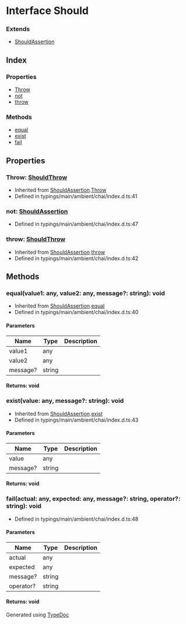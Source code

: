 # Interface Should


### Extends
* [ShouldAssertion](_typings_main_ambient_chai_index_d_.chai.shouldassertion.md)

## Index

### Properties
* [Throw](_typings_main_ambient_chai_index_d_.chai.should.md#throw)
* [not](_typings_main_ambient_chai_index_d_.chai.should.md#not)
* [throw](_typings_main_ambient_chai_index_d_.chai.should.md#throw-1)

### Methods
* [equal](_typings_main_ambient_chai_index_d_.chai.should.md#equal)
* [exist](_typings_main_ambient_chai_index_d_.chai.should.md#exist)
* [fail](_typings_main_ambient_chai_index_d_.chai.should.md#fail)

## Properties

### Throw: [ShouldThrow](_typings_main_ambient_chai_index_d_.chai.shouldthrow.md)

* Inherited from [ShouldAssertion](_typings_main_ambient_chai_index_d_.chai.shouldassertion.md).[Throw](_typings_main_ambient_chai_index_d_.chai.shouldassertion.md#throw)
* Defined in typings/main/ambient/chai/index.d.ts:41


### not: [ShouldAssertion](_typings_main_ambient_chai_index_d_.chai.shouldassertion.md)

* Defined in typings/main/ambient/chai/index.d.ts:47


### throw: [ShouldThrow](_typings_main_ambient_chai_index_d_.chai.shouldthrow.md)

* Inherited from [ShouldAssertion](_typings_main_ambient_chai_index_d_.chai.shouldassertion.md).[throw](_typings_main_ambient_chai_index_d_.chai.shouldassertion.md#throw-1)
* Defined in typings/main/ambient/chai/index.d.ts:42


## Methods

### equal(value1: any, value2: any, message?: string): void
  
* Inherited from [ShouldAssertion](_typings_main_ambient_chai_index_d_.chai.shouldassertion.md).[equal](_typings_main_ambient_chai_index_d_.chai.shouldassertion.md#equal)
* Defined in typings/main/ambient/chai/index.d.ts:40


#### Parameters

| Name | Type | Description |
| ---- | ---- | ---- |
| value1 | any|  |
| value2 | any|  |
| message? | string|  |

#### Returns: void

### exist(value: any, message?: string): void
  
* Inherited from [ShouldAssertion](_typings_main_ambient_chai_index_d_.chai.shouldassertion.md).[exist](_typings_main_ambient_chai_index_d_.chai.shouldassertion.md#exist)
* Defined in typings/main/ambient/chai/index.d.ts:43


#### Parameters

| Name | Type | Description |
| ---- | ---- | ---- |
| value | any|  |
| message? | string|  |

#### Returns: void

### fail(actual: any, expected: any, message?: string, operator?: string): void
  
* Defined in typings/main/ambient/chai/index.d.ts:48


#### Parameters

| Name | Type | Description |
| ---- | ---- | ---- |
| actual | any|  |
| expected | any|  |
| message? | string|  |
| operator? | string|  |

#### Returns: void


Generated using [TypeDoc](http://typedoc.io)
